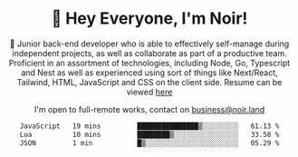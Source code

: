 <div align="center">

<h1 align="center">👋 Hey Everyone, I'm Noir! </h1>
  
<p>
  
 🎉 Junior back-end developer who is able to effectively self-manage during independent projects, as well as collaborate as part of a productive team. Proficient in an assortment of technologies, including Node, Go, Typescript and Nest as well as experienced using sort of things like Next/React, Tailwind, HTML, JavaScript and CSS on the client side. Resume can be viewed [here](https://cdn.noir.land/resume)

</p>
   
<p align="center">

  I'm open to full-remote works, contact on [business@noir.land](mailto:business@noir.land) 
 
 </p>
   

  
<!--START_SECTION:waka-->

```txt
JavaScript   19 mins         ███████████████▒░░░░░░░░░   61.13 %
Lua          10 mins         ████████▒░░░░░░░░░░░░░░░░   33.58 %
JSON         1 min           █▒░░░░░░░░░░░░░░░░░░░░░░░   05.29 %
```

<!--END_SECTION:waka-->
